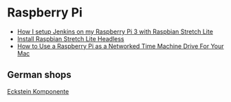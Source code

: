 # Raspberry Pi

* [How I setup Jenkins on my Raspberry Pi 3 with Raspbian Stretch Lite](https://www.techcoil.com/blog/how-i-setup-jenkins-on-my-raspberry-pi-3-with-raspbian-stretch-lite/)
* [Install Raspbian Stretch Lite Headless](https://medium.com/@danidudas/install-raspbian-jessie-lite-and-setup-wi-fi-without-access-to-command-line-or-using-the-network-97f065af722e)
* [How to Use a Raspberry Pi as a Networked Time Machine Drive For Your Mac](https://www.howtogeek.com/276468/how-to-use-a-raspberry-pi-as-a-networked-time-machine-drive-for-your-mac/)

## German shops

[Eckstein Komponente](https://eckstein-shop.de/)
